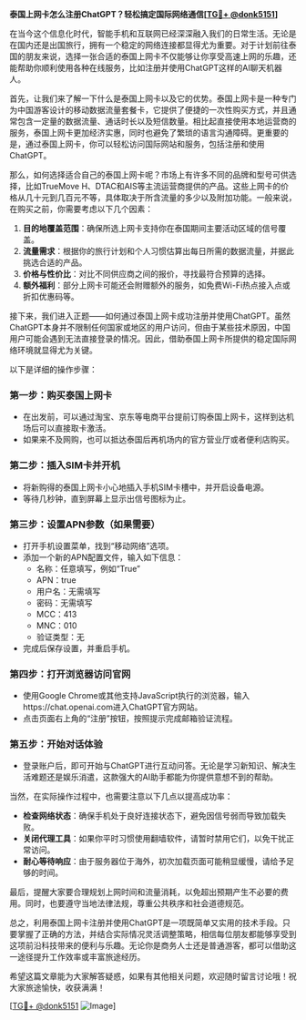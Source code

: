 **泰国上网卡怎么注册ChatGPT？轻松搞定国际网络通信[[TG💪+ @donk5151](https://t.me/s/donk5151)]**

在当今这个信息化时代，智能手机和互联网已经深深融入我们的日常生活。无论是在国内还是出国旅行，拥有一个稳定的网络连接都显得尤为重要。对于计划前往泰国的朋友来说，选择一张合适的泰国上网卡不仅能够让你享受高速上网的乐趣，还能帮助你顺利使用各种在线服务，比如注册并使用ChatGPT这样的AI聊天机器人。

首先，让我们来了解一下什么是泰国上网卡以及它的优势。泰国上网卡是一种专门为中国游客设计的移动数据流量套餐卡，它提供了便捷的一次性购买方式，并且通常包含一定量的数据流量、通话时长以及短信数量。相比起直接使用本地运营商的服务，泰国上网卡更加经济实惠，同时也避免了繁琐的语言沟通障碍。更重要的是，通过泰国上网卡，你可以轻松访问国际网站和服务，包括注册和使用ChatGPT。

那么，如何选择适合自己的泰国上网卡呢？市场上有许多不同的品牌和型号可供选择，比如TrueMove H、DTAC和AIS等主流运营商提供的产品。这些上网卡的价格从几十元到几百元不等，具体取决于所含流量的多少以及附加功能。一般来说，在购买之前，你需要考虑以下几个因素：

1. **目的地覆盖范围**：确保所选上网卡支持你在泰国期间主要活动区域的信号覆盖。
2. **流量需求**：根据你的旅行计划和个人习惯估算出每日所需的数据流量，并据此挑选合适的产品。
3. **价格与性价比**：对比不同供应商之间的报价，寻找最符合预算的选择。
4. **额外福利**：部分上网卡可能还会附赠额外的服务，如免费Wi-Fi热点接入点或折扣优惠码等。

接下来，我们进入正题——如何通过泰国上网卡成功注册并使用ChatGPT。虽然ChatGPT本身并不限制任何国家或地区的用户访问，但由于某些技术原因，中国用户可能会遇到无法直接登录的情况。因此，借助泰国上网卡所提供的稳定国际网络环境就显得尤为关键。

以下是详细的操作步骤：

### 第一步：购买泰国上网卡
- 在出发前，可以通过淘宝、京东等电商平台提前订购泰国上网卡，这样到达机场后可以直接取卡激活。
- 如果来不及网购，也可以抵达泰国后再机场内的官方营业厅或者便利店购买。

### 第二步：插入SIM卡并开机
- 将新购得的泰国上网卡小心地插入手机SIM卡槽中，并开启设备电源。
- 等待几秒钟，直到屏幕上显示出信号图标为止。

### 第三步：设置APN参数（如果需要）
- 打开手机设置菜单，找到“移动网络”选项。
- 添加一个新的APN配置文件，输入如下信息：
  - 名称：任意填写，例如“True”
  - APN：true
  - 用户名：无需填写
  - 密码：无需填写
  - MCC：413
  - MNC：010
  - 验证类型：无
- 完成后保存设置，并重启手机。

### 第四步：打开浏览器访问官网
- 使用Google Chrome或其他支持JavaScript执行的浏览器，输入https://chat.openai.com进入ChatGPT官方网站。
- 点击页面右上角的“注册”按钮，按照提示完成邮箱验证流程。

### 第五步：开始对话体验
- 登录账户后，即可开始与ChatGPT进行互动问答。无论是学习新知识、解决生活难题还是娱乐消遣，这款强大的AI助手都能为你提供意想不到的帮助。

当然，在实际操作过程中，也需要注意以下几点以提高成功率：

- **检查网络状态**：确保手机处于良好连接状态下，避免因信号弱而导致加载失败。
- **关闭代理工具**：如果你平时习惯使用翻墙软件，请暂时禁用它们，以免干扰正常访问。
- **耐心等待响应**：由于服务器位于海外，初次加载页面可能稍显缓慢，请给予足够的时间。

最后，提醒大家要合理规划上网时间和流量消耗，以免超出预期产生不必要的费用。同时，也要遵守当地法律法规，尊重公共秩序和社会道德规范。

总之，利用泰国上网卡注册并使用ChatGPT是一项既简单又实用的技术手段。只要掌握了正确的方法，并结合实际情况灵活调整策略，相信每位朋友都能够享受到这项前沿科技带来的便利与乐趣。无论你是商务人士还是普通游客，都可以借助这一途径提升工作效率或丰富旅途经历。

希望这篇文章能为大家解答疑惑，如果有其他相关问题，欢迎随时留言讨论哦！祝大家旅途愉快，收获满满！

[[TG💪+ @donk5151](https://t.me/s/donk5151) ![Image](https://i.postimg.cc/rwNCRYN7/Snipaste-2025-04-30-17-27-05.png)]
